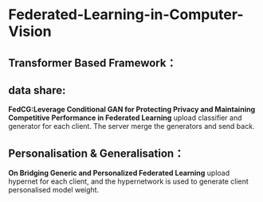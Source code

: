 # Federated-Learning-in-Computer-Vision

## Transformer Based Framework：

## data share:
**FedCG:Leverage Conditional GAN for Protecting Privacy and Maintaining Competitive Performance in Federated Learning** upload classifier and generator for each client. The server merge the generators and send back. 

## Personalisation & Generalisation：
**On Bridging Generic and Personalized Federated Learning**
upload hypernet for each client, and the hypernetwork is used to generate client personalised model weight. 

